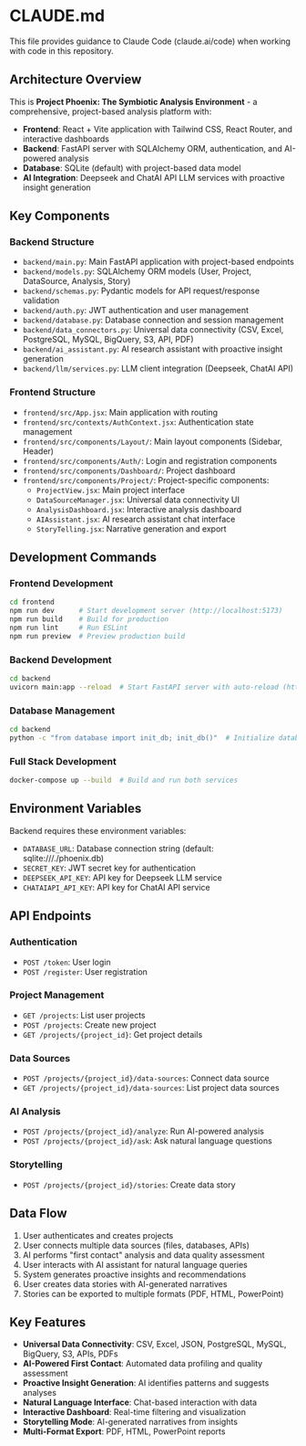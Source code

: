 # CLAUDE.md

This file provides guidance to Claude Code (claude.ai/code) when working with code in this repository.

## Architecture Overview

This is **Project Phoenix: The Symbiotic Analysis Environment** - a comprehensive, project-based analysis platform with:
- **Frontend**: React + Vite application with Tailwind CSS, React Router, and interactive dashboards
- **Backend**: FastAPI server with SQLAlchemy ORM, authentication, and AI-powered analysis
- **Database**: SQLite (default) with project-based data model
- **AI Integration**: Deepseek and ChatAI API LLM services with proactive insight generation

## Key Components

### Backend Structure
- `backend/main.py`: Main FastAPI application with project-based endpoints
- `backend/models.py`: SQLAlchemy ORM models (User, Project, DataSource, Analysis, Story)
- `backend/schemas.py`: Pydantic models for API request/response validation
- `backend/auth.py`: JWT authentication and user management
- `backend/database.py`: Database connection and session management
- `backend/data_connectors.py`: Universal data connectivity (CSV, Excel, PostgreSQL, MySQL, BigQuery, S3, API, PDF)
- `backend/ai_assistant.py`: AI research assistant with proactive insight generation
- `backend/llm/services.py`: LLM client integration (Deepseek, ChatAI API)

### Frontend Structure
- `frontend/src/App.jsx`: Main application with routing
- `frontend/src/contexts/AuthContext.jsx`: Authentication state management
- `frontend/src/components/Layout/`: Main layout components (Sidebar, Header)
- `frontend/src/components/Auth/`: Login and registration components
- `frontend/src/components/Dashboard/`: Project dashboard
- `frontend/src/components/Project/`: Project-specific components:
  - `ProjectView.jsx`: Main project interface
  - `DataSourceManager.jsx`: Universal data connectivity UI
  - `AnalysisDashboard.jsx`: Interactive analysis dashboard
  - `AIAssistant.jsx`: AI research assistant chat interface
  - `StoryTelling.jsx`: Narrative generation and export

## Development Commands

### Frontend Development
```bash
cd frontend
npm run dev      # Start development server (http://localhost:5173)
npm run build    # Build for production
npm run lint     # Run ESLint
npm run preview  # Preview production build
```

### Backend Development
```bash
cd backend
uvicorn main:app --reload  # Start FastAPI server with auto-reload (http://localhost:8000)
```

### Database Management
```bash
cd backend
python -c "from database import init_db; init_db()"  # Initialize database
```

### Full Stack Development
```bash
docker-compose up --build  # Build and run both services
```

## Environment Variables

Backend requires these environment variables:
- `DATABASE_URL`: Database connection string (default: sqlite:///./phoenix.db)
- `SECRET_KEY`: JWT secret key for authentication
- `DEEPSEEK_API_KEY`: API key for Deepseek LLM service
- `CHATAIAPI_API_KEY`: API key for ChatAI API service

## API Endpoints

### Authentication
- `POST /token`: User login
- `POST /register`: User registration

### Project Management
- `GET /projects`: List user projects
- `POST /projects`: Create new project
- `GET /projects/{project_id}`: Get project details

### Data Sources
- `POST /projects/{project_id}/data-sources`: Connect data source
- `GET /projects/{project_id}/data-sources`: List project data sources

### AI Analysis
- `POST /projects/{project_id}/analyze`: Run AI-powered analysis
- `POST /projects/{project_id}/ask`: Ask natural language questions

### Storytelling
- `POST /projects/{project_id}/stories`: Create data story

## Data Flow

1. User authenticates and creates projects
2. User connects multiple data sources (files, databases, APIs)
3. AI performs "first contact" analysis and data quality assessment
4. User interacts with AI assistant for natural language queries
5. System generates proactive insights and recommendations
6. User creates data stories with AI-generated narratives
7. Stories can be exported to multiple formats (PDF, HTML, PowerPoint)

## Key Features

- **Universal Data Connectivity**: CSV, Excel, JSON, PostgreSQL, MySQL, BigQuery, S3, APIs, PDFs
- **AI-Powered First Contact**: Automated data profiling and quality assessment
- **Proactive Insight Generation**: AI identifies patterns and suggests analyses
- **Natural Language Interface**: Chat-based interaction with data
- **Interactive Dashboard**: Real-time filtering and visualization
- **Storytelling Mode**: AI-generated narratives from insights
- **Multi-Format Export**: PDF, HTML, PowerPoint reports